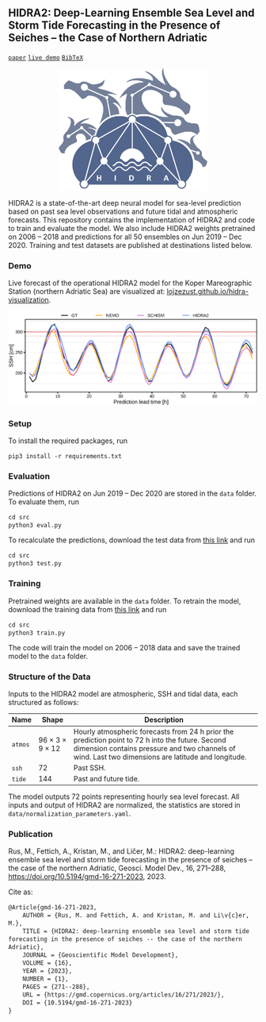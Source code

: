 ## HIDRA2: Deep-Learning Ensemble Sea Level and Storm Tide Forecasting in the Presence of Seiches – the Case of Northern Adriatic

[`paper`](https://doi.org/10.5194/gmd-16-271-2023) [`live demo`](https://lojzezust.github.io/hidra-visualization/) [`BibTeX`](#ref)

<p align="center">
    <img src="images/logo.png" alt="HIDRA logo" width="300px">
</p>

HIDRA2 is a state-of-the-art deep neural model for sea-level prediction based on past
sea level observations and future tidal and atmospheric forecasts.
This repository contains the implementation of HIDRA2 and code to
train and evaluate the model. We also include HIDRA2 weights pretrained on 2006 – 2018 and
predictions for all 50 ensembles on Jun 2019 – Dec 2020. Training and test datasets are published at
destinations listed below.

### Demo
Live forecast of the operational HIDRA2 model for the Koper Mareographic Station (northern Adriatic Sea)
are visualized at: [lojzezust.github.io/hidra-visualization](https://lojzezust.github.io/hidra-visualization/).

![Qualitative example of sea level predictions (compared with NEMO, from 2020/10/14).](./images/qualitative_example-2020-10-15.png)

### Setup

To install the required packages, run

```
pip3 install -r requirements.txt
```

### Evaluation

Predictions of HIDRA2 on Jun 2019 – Dec 2020 are stored in the `data` folder.
To evaluate them, run

```
cd src
python3 eval.py
```

To recalculate the predictions, download the test data from [this link](https://doi.org/10.5281/zenodo.7304086)
and run

```
cd src
python3 test.py
```

### Training

Pretrained weights are available in the `data` folder. To retrain the model, download
the training data from [this link](https://doi.org/10.5281/zenodo.7304086) and run

```
cd src
python3 train.py
```

The code will train the model on 2006 – 2018 data and save the trained model to the `data` folder.

### Structure of the Data

Inputs to the HIDRA2 model are atmospheric, SSH and tidal data, each structured as follows:

| Name    | Shape   | Description                                                                                                                                                                                       |
|---------|---------|---------------------------------------------------------------------------------------------------------------------------------------------------------------------------------------------------|
| `atmos` | 96 × 3 × 9 × 12 | Hourly atmospheric forecasts from 24 h prior the prediction point to 72 h into the future. Second dimension contains pressure and two channels of wind. Last two dimensions are latitude and longitude. |
| `ssh`   | 72      | Past SSH.                                                                                                                                                                                         |
| `tide`  | 144     | Past and future tide.                                                                                                                                                                             |

The model outputs 72 points representing hourly sea level forecast. 
All inputs and output of HIDRA2 are normalized, the statistics are stored in `data/normalization_parameters.yaml`.

### Publication

<a name="ref"></a>Rus, M., Fettich, A., Kristan, M., and Ličer, M.: HIDRA2: deep-learning ensemble sea level and storm tide forecasting in the presence of seiches – the case of the northern Adriatic, Geosci. Model Dev., 16, 271–288, https://doi.org/10.5194/gmd-16-271-2023, 2023.

Cite as:
```
@Article{gmd-16-271-2023,
    AUTHOR = {Rus, M. and Fettich, A. and Kristan, M. and Li\v{c}er, M.},
    TITLE = {HIDRA2: deep-learning ensemble sea level and storm tide forecasting in the presence of seiches -- the case of the northern Adriatic},
    JOURNAL = {Geoscientific Model Development},
    VOLUME = {16},
    YEAR = {2023},
    NUMBER = {1},
    PAGES = {271--288},
    URL = {https://gmd.copernicus.org/articles/16/271/2023/},
    DOI = {10.5194/gmd-16-271-2023}
}
```
